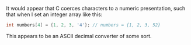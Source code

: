 It would appear that C coerces characters to a numeric presentation, such that
when I set an integer array like this:

```C
int numbers[4] = {1, 2, 3, '4'}; // numbers = {1, 2, 3, 52}
```

This appears to be an ASCII decimal converter of some sort.